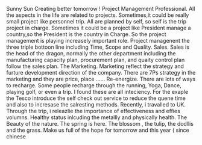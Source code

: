 Sunny Sun 
Creating better tomorrow !
Project Management Professional. All the aspects in the life are related to projects. Sometimes,it could be really small project like personnel trip. All are planned by self, so self is the trip project in charge. Sometimes it could be a project like President manage a country,so the President is the country in Charge. So the project management is playing increasely important role. Project managenent the three triple bottoon line including Time, Scope and Quality.
Sales. Sales is the head of the dragon, normally the other department including the manufacturing capacity plan, procurement plan, and quaity control plan follow the sales plan. The 
Marketing. Marketing reflect the strategy and furture development direction of the company. There are 7Ps strategy in the marketing and they are price, place ......
Re-energize. There are lots of ways to recharge. Some people recharge through the running, Yoga, Dance, playing golf, or even a trip. I found these are all inteciency. For the exaple the Tesco introduce the self check out service to reduce the quene time and also to incresase the salresting methods. Recently, i travalled to UK. Through the trip, i releazlie the importance of effectiveness and effies volumns.
Healthy status inlcuding the metallly and physically health.
The Beauty of the nature. The spring is here. The blossom , the tulip, the dodllis and the grass. Make us full of the hope for tomorrow and this year ( since chinese 
